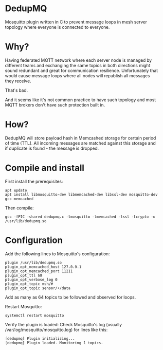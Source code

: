 # DedupMQ
Mosquitto plugin written in C to prevent message loops in mesh server topology where everyone is connected to everyone.

# Why?
Having federated MQTT network where each server node is managed by different teams and exchanging the same 
topics in both directions might sound redundant and great for communication resilience.
Unfortunately that would cause message loops where all nodes will republish all messages they receive.

That's bad.

And it seems like it's not common practice to have such topology and most MQTT brokers don't have such protection built in.

# How?
DedupMQ will store payload hash in Memcashed storage for certain period of time (TTL).
All incoming messages are matched against this storage and if duplicate is found - the message is dropped.

# Compile and install
First install the prerequisites:
```
apt update
apt install libmosquitto-dev libmemcached-dev libssl-dev mosquitto-dev gcc memcached
```
Then compile:
```
gcc -fPIC -shared dedupmq.c -lmosquitto -lmemcached -lssl -lcrypto -o /usr/lib/dedupmq.so
```

# Configuration
Add the following lines to Mosquitto's configuration:
```
plugin /usr/lib/dedupmq.so
plugin_opt_memcached_host 127.0.0.1
plugin_opt_memcached_port 11211
plugin_opt_ttl 60
plugin_opt_verbose_log 0
plugin_opt_topic msh/#
plugin_opt_topic sensor/+/data
```
Add as many as 64 topics to be followed and observed for loops.

Restart Mosquitto:
```
systemctl restart mosquitto
```

Verify the plugin is loaded:
Check Mosquitto's log (usually /var/log/mosquitto/mosquitto.log) for lines like this:
```
[dedupmq] Plugin initializing...
[dedupmq] Plugin loaded. Monitoring 1 topics.
```
